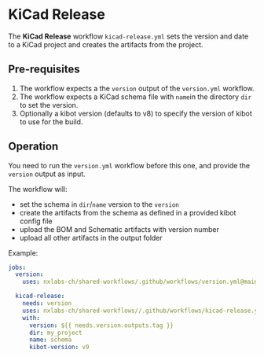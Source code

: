 # KiCad Release

The **KiCad Release** workflow `kicad-release.yml` sets the version and date to a KiCad project and creates the artifacts from the project.

## Pre-requisites

1. The workflow expects a the `version` output of the `version.yml` workflow.
2. The workflow expects a KiCad schema file with `name`in the directory `dir` to set the version.
3. Optionally a kibot version (defaults to v8) to specify the version of kibot to use for the build.

## Operation

You need to run the `version.yml` workflow before this one, and provide the `version` output as input.

The workflow will:

- set the schema in `dir`/`name` version to the `version`
- create the artifacts from the schema as defined in a provided kibot config file
- upload the BOM and Schematic artifacts with version number
- upload all other artifacts in the output folder

Example:

```yaml
jobs:
  version:
    uses: nxlabs-ch/shared-workflows/.github/workflows/version.yml@main

  kicad-release:
    needs: version
    uses: nxlabs-ch/shared-workflows//.github/workflows/kicad-release.yml@main
    with: 
      version: ${{ needs.version.outputs.tag }}
      dir: my_project
      name: schema
      kibot-version: v9
```

